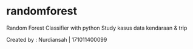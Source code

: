 # randomforest
Random Forest Classifier with python
Study kasus data kendaraan & trip

Created by : Nurdiansah | 171011400099





